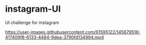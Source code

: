 # instagram-UI
UI challenge for instagram


https://user-images.githubusercontent.com/61595122/145679518-417409f8-6133-4484-9dea-3790fd134994.mp4

